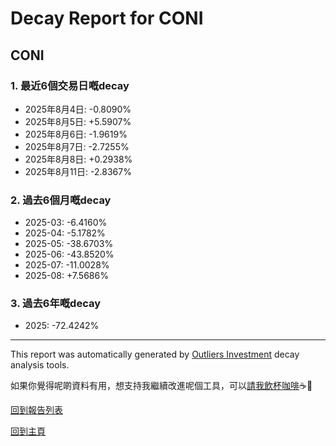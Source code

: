 # Decay Report for CONI

## CONI

### 1. 最近6個交易日嘅decay

- 2025年8月4日: -0.8090%
- 2025年8月5日: +5.5907%
- 2025年8月6日: -1.9619%
- 2025年8月7日: -2.7255%
- 2025年8月8日: +0.2938%
- 2025年8月11日: -2.8367%

### 2. 過去6個月嘅decay

- 2025-03: -6.4160%
- 2025-04: -5.1782%
- 2025-05: -38.6703%
- 2025-06: -43.8520%
- 2025-07: -11.0028%
- 2025-08: +7.5686%

### 3. 過去6年嘅decay

- 2025: -72.4242%

------------------------------
This report was automatically generated by [Outliers Investment](https://outliersecon.github.io/Outliers-Investment/) decay analysis tools.

如果你覺得呢啲資料有用，想支持我繼續改進呢個工具，可以[請我飲杯咖啡](https://buymeacoffee.com/outliersecon)☕🙏

[回到報告列表](https://outliersecon.github.io/Outliers-Investment/reports/reports_public)

[回到主頁](https://outliersecon.github.io/Outliers-Investment/)